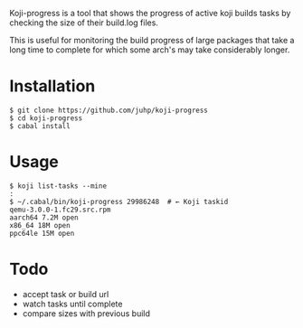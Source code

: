 Koji-progress is a tool that shows the progress of active koji builds tasks
by checking the size of their build.log files.

This is useful for monitoring the build progress of large packages that take a long time to complete for which some arch's may take considerably longer.

# Installation

```
$ git clone https://github.com/juhp/koji-progress
$ cd koji-progress
$ cabal install
```

# Usage

```
$ koji list-tasks --mine
:
$ ~/.cabal/bin/koji-progress 29986248  # ← Koji taskid
qemu-3.0.0-1.fc29.src.rpm
aarch64 7.2M open
x86_64 18M open
ppc64le 15M open
```

# Todo

- accept task or build url
- watch tasks until complete
- compare sizes with previous build
